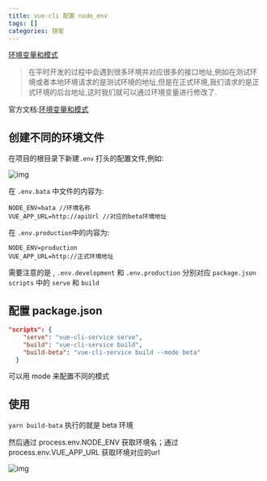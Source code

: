 ```yaml
---
title: vue-cli 配置 node_env
tags: []
categories: 随笔
---
```


[环境变量和模式](https://cli.vuejs.org/zh/guide/mode-and-env.html#%E6%A8%A1%E5%BC%8F)

> 在平时开发的过程中会遇到很多环境并对应很多的接口地址,例如在测试环境或者本地环境请求的是测试环境的地址,但是在正式环境,我们请求的是正式环境的后台地址,这时我们就可以通过环境变量进行修改了.

官方文档:[环境变量和模式](https://cli.vuejs.org/zh/guide/mode-and-env.html#%E6%A8%A1%E5%BC%8F)

## 创建不同的环境文件 

在项目的根目录下新建`.env` 打头的配置文件,例如:

![img](https://i.loli.net/2021/03/15/LPeGEl6n7dM9vsT.png)



在 `.env.bata` 中文件的内容为:

```
NODE_ENV=bata //环境名称
VUE_APP_URL=http://apiUrl //对应的beta环境地址
```

在 `.env.production`中的内容为:

```
NODE_ENV=production
VUE_APP_URL=http://正式环境地址
```





需要注意的是 , `.env.development` 和 `.env.production` 分别对应 `package.json` `scripts` 中的 `serve` 和 `build`

## 配置 package.json

```json
"scripts": {
    "serve": "vue-cli-service serve",
    "build": "vue-cli-service build",
    "build-beta": "vue-cli-service build --mode beta"
  }
```

可以用 mode 来配置不同的模式



## 使用



`yarn build-bata` 执行的就是 beta 环境 

然后通过 process.env.NODE_ENV 获取环境名；通过 process.env.VUE_APP_URL 获取环境对应的url



![img](https://i.loli.net/2021/03/15/zXLVZuDsvGb9YMr.png)

